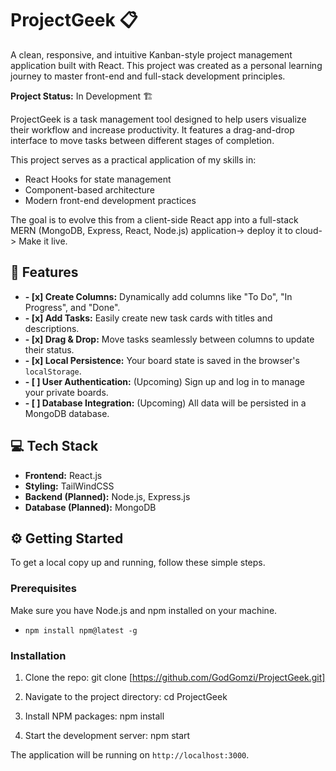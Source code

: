 # ProjectGeek 📋

A clean, responsive, and intuitive Kanban-style project management application built with React. This project was created as a personal learning journey to master front-end and full-stack development principles.

**Project Status:** In Development 🏗️

ProjectGeek is a task management tool designed to help users visualize their workflow and increase productivity. It features a drag-and-drop interface to move tasks between different stages of completion.

This project serves as a practical application of my skills in:
* React Hooks for state management
* Component-based architecture
* Modern front-end development practices

The goal is to evolve this from a client-side React app into a full-stack MERN (MongoDB, Express, React, Node.js) application-> deploy it to cloud-> Make it live.

## 🚀 Features

* **- [x] Create Columns:** Dynamically add columns like "To Do", "In Progress", and "Done".
* **- [x] Add Tasks:** Easily create new task cards with titles and descriptions.
* **- [x] Drag & Drop:** Move tasks seamlessly between columns to update their status.
* **- [x] Local Persistence:** Your board state is saved in the browser's `localStorage`.
* **- [ ] User Authentication:** (Upcoming) Sign up and log in to manage your private boards.
* **- [ ] Database Integration:** (Upcoming) All data will be persisted in a MongoDB database.


## 💻 Tech Stack

* **Frontend:** React.js
* **Styling:** TailWindCSS 
* **Backend (Planned):** Node.js, Express.js
* **Database (Planned):** MongoDB

## ⚙️ Getting Started

To get a local copy up and running, follow these simple steps.

### Prerequisites

Make sure you have Node.js and npm installed on your machine.
* `npm install npm@latest -g`

### Installation

1.  Clone the repo:
    git clone [https://github.com/GodGomzi/ProjectGeek.git]
    
2.  Navigate to the project directory:
    cd ProjectGeek

3.  Install NPM packages:
    npm install

4.  Start the development server:
    npm start
    
The application will be running on `http://localhost:3000`.

